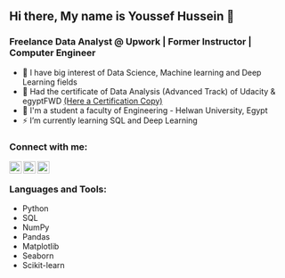 ## Hi there, My name is Youssef Hussein 👋

### Freelance Data Analyst @ Upwork | Former Instructor | Computer Engineer

- 🥅 I have big interest of Data Science, Machine learning and Deep Learning fields
- 🌱 Had the certificate of Data Analysis (Advanced Track) of Udacity & egyptFWD [(Here a Certification Copy)](https://www.google.com/)
- 🔭 I'm a student a faculty of Engineering - Helwan University, Egypt
- ⚡ I’m currently learning SQL and Deep Learning

### Connect with me:
[<img align="left" width="22px" src="https://cdn.jsdelivr.net/npm/simple-icons@v3/icons/linkedin.svg" />][linkedin]
[<img align="left" width="22px" src="https://cdn.jsdelivr.net/npm/simple-icons@v3/icons/upwork.svg" />][upwork]
[<img align="left" width="22px" src="https://cdn.jsdelivr.net/npm/simple-icons@v3/icons/kaggle.svg" />][kaggle]

<br />

### Languages and Tools:
- Python
- SQL
- NumPy
- Pandas
- Matplotlib
- Seaborn
- Scikit-learn

<br />
<br />


[linkedin]: https://www.linkedin.com/in/just-youssef/
[upwork]: https://www.google.com/
[kaggle]: https://www.kaggle.com/justyoussef
[facebook]: https://www.facebook.com/just.johnny99/
[certificate]: https://www.google.com/
